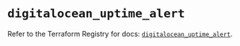 # `digitalocean_uptime_alert`

Refer to the Terraform Registry for docs: [`digitalocean_uptime_alert`](https://registry.terraform.io/providers/digitalocean/digitalocean/2.49.1/docs/resources/uptime_alert).
